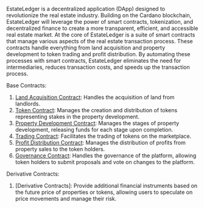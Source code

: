 EstateLedger is a decentralized application (DApp) designed to revolutionize the real estate industry. Building on the Cardano blockchain, EstateLedger will leverage the power of smart contracts, tokenization, and decentralized finance to create a more transparent, efficient, and accessible real estate market.
At the core of EstateLedger is a suite of smart contracts that manage various aspects of the real estate transaction process. These contracts handle everything from land acquisition and property development to token trading and profit distribution. By automating these processes with smart contracts, EstateLedger eliminates the need for intermediaries, reduces transaction costs, and speeds up the transaction process.


Base Contracts:

1. [Land Acquisition Contract](/Base-Contracts/LandAquisitionContract/LandAquisitionContract.md): Handles the acquisition of land from landlords.
2. [Token Contract](/Base-Contracts/TokenContract/TokenContract.md): Manages the creation and distribution of tokens representing stakes in the property development.
3. [Property Development Contract](/Base-Contracts/PropertyDevelopementContract/PropertyDevelopementContract.md): Manages the stages of property development, releasing funds for each stage upon completion.
4. [Trading Contract](/Base-Contracts/TradingContract/TradingContract.md): Facilitates the trading of tokens on the marketplace.
5. [Profit Distribution Contract](/Base-Contracts/ProfitDistributionContract/ProfitDistributionContract.md): Manages the distribution of profits from property sales to the token holders.
6. [Governance Contract](/Base-Contracts/GovernanceContract/GovernanceContract.md): Handles the governance of the platform, allowing token holders to submit proposals and vote on changes to the platform.

Derivative Contracts:

1. [Derivative Contracts]: Provide additional financial instruments based on the future price of properties or tokens, allowing users to speculate on price movements and manage their risk.
